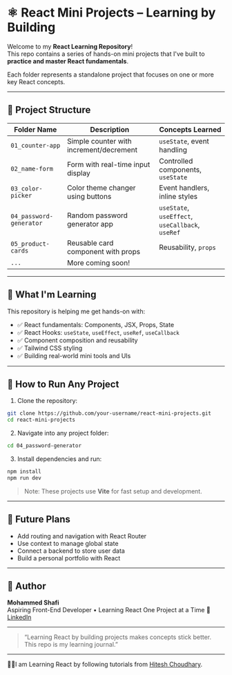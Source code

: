 # ⚛️ React Mini Projects – Learning by Building

Welcome to my **React Learning Repository**!  
This repo contains a series of hands-on mini projects that I've built to **practice and master React fundamentals**.

Each folder represents a standalone project that focuses on one or more key React concepts.

---

## 📁 Project Structure

| Folder Name             | Description                             | Concepts Learned                                 |
| ----------------------- | --------------------------------------- | ------------------------------------------------ |
| `01_counter-app`        | Simple counter with increment/decrement | `useState`, event handling                       |
| `02_name-form`          | Form with real-time input display       | Controlled components, `useState`                |
| `03_color-picker`       | Color theme changer using buttons       | Event handlers, inline styles                    |
| `04_password-generator` | Random password generator app           | `useState`, `useEffect`, `useCallback`, `useRef` |
| `05_product-cards`      | Reusable card component with props      | Reusability, `props`                             |
| `...`                   | More coming soon!                       |                                                  |

---

## 🧠 What I'm Learning

This repository is helping me get hands-on with:

- ✅ React fundamentals: Components, JSX, Props, State
- ✅ React Hooks: `useState`, `useEffect`, `useRef`, `useCallback`
- ✅ Component composition and reusability
- ✅ Tailwind CSS styling
- ✅ Building real-world mini tools and UIs

---

## 📌 How to Run Any Project

1. Clone the repository:

```bash
git clone https://github.com/your-username/react-mini-projects.git
cd react-mini-projects
```

2. Navigate into any project folder:

```bash
cd 04_password-generator
```

3. Install dependencies and run:

```bash
npm install
npm run dev
```

> Note: These projects use **Vite** for fast setup and development.

---

## 🚀 Future Plans

- Add routing and navigation with React Router
- Use context to manage global state
- Connect a backend to store user data
- Build a personal portfolio with React

---

## 🙌 Author

**Mohammed Shafi**  
Aspiring Front-End Developer • Learning React One Project at a Time 🚀  
[LinkedIn](https://www.linkedin.com/in/shafi3m)

---

> “Learning React by building projects makes concepts stick better. This repo is my learning journal.”

---

🧑‍🏫I am Learning React by following tutorials from [Hitesh Choudhary](https://www.youtube.com/playlist?list=PLu71SKxNbfoDqgPchmvIsL4hTnJIrtige).
